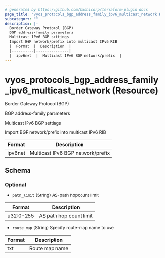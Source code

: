 ```yaml
---
# generated by https://github.com/hashicorp/terraform-plugin-docs
page_title: "vyos_protocols_bgp_address_family_ipv6_multicast_network Resource - vyos"
subcategory: ""
description: |-
  Border Gateway Protocol (BGP)
  BGP address-family parameters
  Multicast IPv6 BGP settings
  Import BGP network/prefix into multicast IPv6 RIB
  |  Format  |  Description  |
  |----------|---------------|
  |  ipv6net  |  Multicast IPv6 BGP network/prefix  |
---
```


# vyos_protocols_bgp_address_family_ipv6_multicast_network (Resource)

Border Gateway Protocol (BGP)

BGP address-family parameters

Multicast IPv6 BGP settings

Import BGP network/prefix into multicast IPv6 RIB

|  Format  |  Description  |
|----------|---------------|
|  ipv6net  |  Multicast IPv6 BGP network/prefix  |



<!-- schema generated by tfplugindocs -->
## Schema

### Optional

- `path_limit` (String) AS-path hopcount limit

|  Format  |  Description  |
|----------|---------------|
|  u32:0-255  |  AS path hop count limit  |
- `route_map` (String) Specify route-map name to use

|  Format  |  Description  |
|----------|---------------|
|  txt  |  Route map name  |

